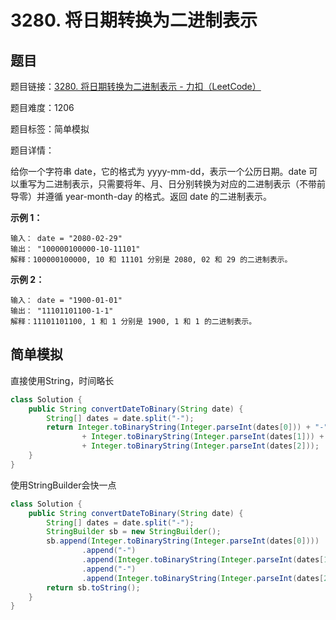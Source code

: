 # 3280. 将日期转换为二进制表示

## 题目

题目链接：[3280. 将日期转换为二进制表示 - 力扣（LeetCode）](https://leetcode.cn/problems/convert-date-to-binary/description/)

题目难度：1206

题目标签：简单模拟

题目详情：

给你一个字符串 date，它的格式为 yyyy-mm-dd，表示一个公历日期。date 可以重写为二进制表示，只需要将年、月、日分别转换为对应的二进制表示（不带前导零）并遵循 year-month-day 的格式。返回 date 的二进制表示。

**示例 1：**

```
输入： date = "2080-02-29"
输出： "100000100000-10-11101"
解释：100000100000, 10 和 11101 分别是 2080, 02 和 29 的二进制表示。
```

**示例 2：**

```
输入： date = "1900-01-01"
输出： "11101101100-1-1"
解释：11101101100, 1 和 1 分别是 1900, 1 和 1 的二进制表示。
```



## 简单模拟

直接使用String，时间略长

```java
class Solution {
    public String convertDateToBinary(String date) {
        String[] dates = date.split("-");
        return Integer.toBinaryString(Integer.parseInt(dates[0])) + "-"
                + Integer.toBinaryString(Integer.parseInt(dates[1])) + "-"
                + Integer.toBinaryString(Integer.parseInt(dates[2]));
    }
}
```



使用StringBuilder会快一点

```java
class Solution {
    public String convertDateToBinary(String date) {
        String[] dates = date.split("-");
        StringBuilder sb = new StringBuilder();
        sb.append(Integer.toBinaryString(Integer.parseInt(dates[0])))
                .append("-")
                .append(Integer.toBinaryString(Integer.parseInt(dates[1])))
                .append("-")
                .append(Integer.toBinaryString(Integer.parseInt(dates[2])));
        return sb.toString();
    }
}
```

